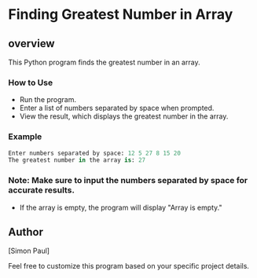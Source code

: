 # Finding Greatest Number in Array
## overview
This Python program finds the greatest number in an array.
### How to Use
- Run the program.
- Enter a list of numbers separated by space when prompted.
- View the result, which displays the greatest number in the array.

### Example

  ```python
  Enter numbers separated by space: 12 5 27 8 15 20
  The greatest number in the array is: 27
  ```

### Note: Make sure to input the numbers separated by space for accurate results.
- If the array is empty, the program will display "Array is empty."

## Author

[Simon Paul]

Feel free to customize this program based on your specific project details.
